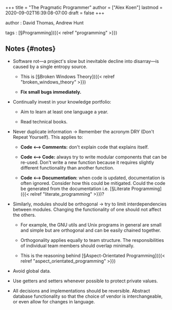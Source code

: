 +++
title = "The Pragmatic Programmer"
author = ["Alex Koen"]
lastmod = 2020-09-02T16:39:08-07:00
draft = false
+++

author
: David Thomas, Andrew Hunt

tags
: [§Programming]({{< relref "programming" >}})


## Notes {#notes}

-   Software rot—a project's slow but inevitable decline into disarray—is caused by a single entropy source.
    -   This is [§Broken Windows Theory]({{< relref "broken_windows_theory" >}})

    -   **Fix small bugs immediately.**

-   Continually invest in your knowledge portfolio:
    -   Aim to learn at least one language a year.

    -   Read technical books.

-   Never duplicate information -> Remember the acronym DRY (Don't Repeat Yourself). This applies to:
    -   **Code <–> Comments:** don't explain code that explains itself.

    -   **Code <–> Code:** always try to write modular components that can be re-used. Don't write a new function because it requires slightly different functionality than another function.

    -   **Code <–> Documentation:** when code is updated, documentation is often ignored. Consider how this could be mitigated. Could the code be generated from the documentation i.e. [§Literate Programming]({{< relref "literate_programming" >}})?

-   Similarly, modules should be orthogonal -> try to limit interdependencies between modules. Changing the functionality of one should not affect the others.
    -   For example, the GNU utils and Unix programs in general are small and simple but are orthogonal and can be easily chained together.

    -   Orthogonality applies equally to team structure. The responsibilities of individual team members should overlap minimally.

    -   This is the reasoning behind [§Aspect-Orientated Programming]({{< relref "aspect_orientated_programming" >}})

-   Avoid global data.

-   Use getters and setters whenever possible to protect private values.

-   All decisions and implementations should be reversible. Abstract database functionality so that the choice of vendor is interchangeable, or even allow for changes in language.
